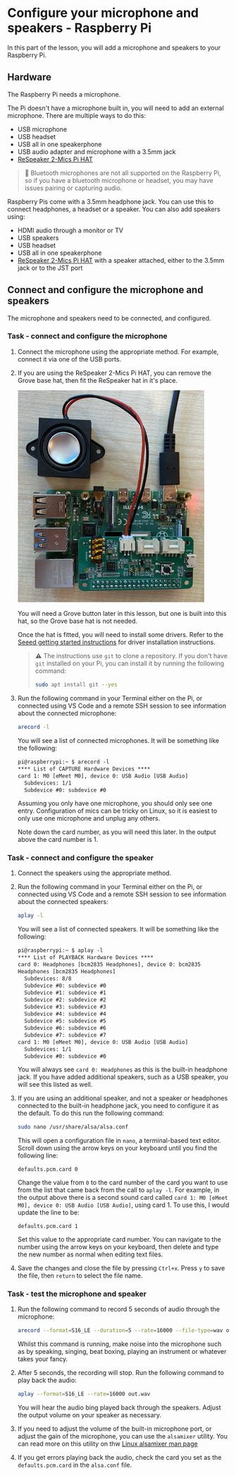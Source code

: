 # Configure your microphone and speakers - Raspberry Pi

In this part of the lesson, you will add a microphone and speakers to your Raspberry Pi.

## Hardware

The Raspberry Pi needs a microphone.

The Pi doesn't have a microphone built in, you will need to add an external microphone. There are multiple ways to do this:

* USB microphone
* USB headset
* USB all in one speakerphone
* USB audio adapter and microphone with a 3.5mm jack
* [ReSpeaker 2-Mics Pi HAT](https://www.seeedstudio.com/ReSpeaker-2-Mics-Pi-HAT.html)

> 💁 Bluetooth microphones are not all supported on the Raspberry Pi, so if you have a bluetooth microphone or headset, you may have issues pairing or capturing audio.

Raspberry Pis come with a 3.5mm headphone jack. You can use this to connect headphones, a headset or a speaker. You can also add speakers using:

* HDMI audio through a monitor or TV
* USB speakers
* USB headset
* USB all in one speakerphone
* [ReSpeaker 2-Mics Pi HAT](https://www.seeedstudio.com/ReSpeaker-2-Mics-Pi-HAT.html) with a speaker attached, either to the 3.5mm jack or to the JST port

## Connect and configure the microphone and speakers

The microphone and speakers need to be connected, and configured.

### Task - connect and configure the microphone

1. Connect the microphone using the appropriate method. For example, connect it via one of the USB ports.

1. If you are using the ReSpeaker 2-Mics Pi HAT, you can remove the Grove base hat, then fit the ReSpeaker hat in it's place.

    ![A raspberry pi with a ReSpeaker hat](../../../images/pi-respeaker-hat.png)

    You will need a Grove button later in this lesson, but one is built into this hat, so the Grove base hat is not needed.

    Once the hat is fitted, you will need to install some drivers. Refer to the [Seeed getting started instructions](https://wiki.seeedstudio.com/ReSpeaker_2_Mics_Pi_HAT_Raspberry/#getting-started) for driver installation instructions.

    > ⚠️ The instructions use `git` to clone a repository. If you don't have `git` installed on your Pi, you can install it by running the following command:
    >
    > ```sh
    > sudo apt install git --yes
    > ```

1. Run the following command in your Terminal either on the Pi, or connected using VS Code and a remote SSH session to see information about the connected microphone:

    ```sh
    arecord -l
    ```

    You will see a list of connected microphones. It will be something like the following:

    ```output
    pi@raspberrypi:~ $ arecord -l
    **** List of CAPTURE Hardware Devices ****
    card 1: M0 [eMeet M0], device 0: USB Audio [USB Audio]
      Subdevices: 1/1
      Subdevice #0: subdevice #0
    ```

    Assuming you only have one microphone, you should only see one entry. Configuration of mics can be tricky on Linux, so it is easiest to only use one microphone and unplug any others.

    Note down the card number, as you will need this later. In the output above the card number is 1.

### Task - connect and configure the speaker

1. Connect the speakers using the appropriate method.

1. Run the following command in your Terminal either on the Pi, or connected using VS Code and a remote SSH session to see information about the connected speakers:

    ```sh
    aplay -l
    ```

    You will see a list of connected speakers. It will be something like the following:

    ```output
    pi@raspberrypi:~ $ aplay -l
    **** List of PLAYBACK Hardware Devices ****
    card 0: Headphones [bcm2835 Headphones], device 0: bcm2835 Headphones [bcm2835 Headphones]
      Subdevices: 8/8
      Subdevice #0: subdevice #0
      Subdevice #1: subdevice #1
      Subdevice #2: subdevice #2
      Subdevice #3: subdevice #3
      Subdevice #4: subdevice #4
      Subdevice #5: subdevice #5
      Subdevice #6: subdevice #6
      Subdevice #7: subdevice #7
    card 1: M0 [eMeet M0], device 0: USB Audio [USB Audio]
      Subdevices: 1/1
      Subdevice #0: subdevice #0
    ```

    You will always see `card 0: Headphones` as this is the built-in headphone jack. If you have added additional speakers, such as a USB speaker, you will see this listed as well.

1. If you are using an additional speaker, and not a speaker or headphones connected to the built-in headphone jack, you need to configure it as the default. To do this run the following command:

    ```sh
    sudo nano /usr/share/alsa/alsa.conf
    ```

    This will open a configuration file in `nano`, a terminal-based text editor. Scroll down using the arrow keys on your keyboard until you find the following line:

    ```output
    defaults.pcm.card 0
    ```

    Change the value from `0` to the card number of the card you want to use from the list that came back from the call to `aplay -l`. For example, in the output above there is a second sound card called `card 1: M0 [eMeet M0], device 0: USB Audio [USB Audio]`, using card 1. To use this, I would update the line to be:

    ```output
    defaults.pcm.card 1
    ```

    Set this value to the appropriate card number. You can navigate to the number using the arrow keys on your keyboard, then delete and type the new number as normal when editing text files.

1. Save the changes and close the file by pressing `Ctrl+x`. Press `y` to save the file, then `return` to select the file name.

### Task - test the microphone and speaker

1. Run the following command to record 5 seconds of audio through the microphone:

    ```sh
    arecord --format=S16_LE --duration=5 --rate=16000 --file-type=wav out.wav
    ```

    Whilst this command is running, make noise into the microphone such as by speaking, singing, beat boxing, playing an instrument or whatever takes your fancy.

1. After 5 seconds, the recording will stop. Run the following command to play back the audio:

    ```sh
    aplay --format=S16_LE --rate=16000 out.wav
    ```

    You will hear the audio bing played back through the speakers. Adjust the output volume on your speaker as necessary.

1. If you need to adjust the volume of the built-in microphone port, or adjust the gain of the microphone, you can use the `alsamixer` utility. You can read more on this utility on thw [Linux alsamixer man page](https://linux.die.net/man/1/alsamixer)

1. If you get errors playing back the audio, check the card you set as the `defaults.pcm.card` in the `alsa.conf` file.
